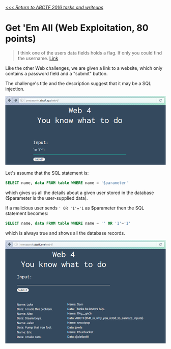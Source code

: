 _[<<< Return to ABCTF 2016 tasks and writeups](/2016-abctf)_
# Get 'Em All (Web Exploitation, 80 points)

>I think one of the users data fields holds a flag. If only you could find the username. [Link](http://yrmyzscnvh.abctf.xyz/web4/)

Like the other Web challenges, we are given a link to a website,
which only contains a password field and a "submit" button.

The challenge's title and the description suggest that it may be a SQL injection.

![Screenshot #1 from the website yrmyzscnvh.abctf.xyz/web4](get-em-all-1.png)

Let's assume that the SQL statement is: 
```sql
SELECT name, data FROM table WHERE name = '$parameter'
```

which gives us all the details about a given user stored in the database ($parameter is the user-supplied data).

If a malicious user sends ```' OR '1'='1``` as $parameter then the SQL statement becomes:

```sql
SELECT name, data FROM table WHERE name = '' OR '1'='1'
```

which is always true and shows all the database records.

![Screenshot #2 from the website yrmyzscnvh.abctf.xyz/web4](get-em-all-2.png)
